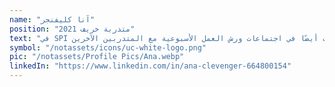 ```yaml
---
name: "آنا كليفنجر"
position: "متدربة خريف 2021"
text: "في SPI الخاص بها، عملت آنا على تحديث موقع الويب للمجتمعات المتماسكة وكذلك على وسائل التواصل الاجتماعي لدينا. كما شاركت أيضًا في اجتماعات ورش العمل الأسبوعية مع المتدربين الآخرين."
symbol: "/notassets/icons/uc-white-logo.png"
pic: "/notassets/Profile Pics/Ana.webp"
linkedIn: "https://www.linkedin.com/in/ana-clevenger-664800154"
---
```

